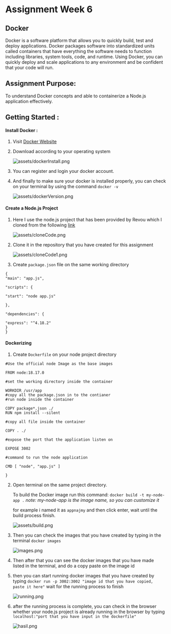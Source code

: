 # Assignment Week 6

## Docker

Docker is a software platform that allows you to quickly build, test and deploy applications. Docker packages software into standardized units called containers that have everything the software needs to function including libraries, system tools, code, and runtime. Using Docker, you can quickly deploy and scale applications to any environment and be confident that your code will run.

## Assignment Purpose:

To understand Docker concepts and able to containerize a Node.js application effectively.

## Getting Started :

#### Install Docker :

1. Visit [Docker Website](https://www.docker.com/)

2. Download according to your operating system
   
   ![assets/dockerInstall.png](assets/dockerInstall.png)

3. You can register and login your docker account.

4. And finally to make sure your docker is installed properly, you can check on your terminal by using the command `docker -v`
   
   ![assets/dockerVersion.png](assets/dockerVersion.png)

#### Create a Node.js Project

1. Here I use the node.js project that has been provided by Revou which I cloned from the following [link](https://gist.github.com/berdoezt/e51718982926f0caa3fcd8ed45111430)
   
   ![assets/cloneCode.png](assets/cloneCode.png)

2. Clone it in the repository that you have created for this assignment
   
   ![assets/cloneCode1.png](assets/cloneCode1.png)

3. Create `package.json` file on the same working directory

```
{
"main": "app.js",

"scripts": {

"start": "node app.js"

},

"dependencies": {

"express": "^4.18.2"
}
}
```

#### Dockerizing

1. Create `Dockerfile` on your node project directory
```{
#Use the official node Image as the base images

FROM node:18.17.0

#set the working directory inside the container

WORKDIR /usr/app
#copy all the package.json in to the contianer
#run node inside the container

COPY package*.json ./
RUN npm install --silent

#copy all file inside the container
 
COPY . ./

#expose the port that the application listen on
 
EXPOSE 3002

#command to run the node application
 
CMD [ "node", "app.js" ]

}
```

2. Open terminal on the same project directory.
   
   To build the Docker image run this command: `docker build -t my-node-app .` *note: my-node-app is the image name, so you can customize it*
   
   for example i named it as `appnajmy` and then click enter, wait until the build process finish.
   
   ![assets/build.png](assets/build.png)

3. Then you can check the images that you have created by typing in the terminal `docker images` 
   
   ![images.png](assets/images.png)

4. Then after that you can see the docker images that you have made listed in the terminal, and do a copy paste on the image id

5. then you can start running docker images that you have created by typing `docker run -p 3002:3002 "image id that you have copied, paste it here"` wait for the running process to finish
   
   ![running.png](assets/running.png)

6. after the running process is complete, you can check in the browser whether your node.js project is already running in the browser by typing `localhost:"port that you have input in the dockerfile"`
   
   ![hasil.png](assets/hasil.png)
